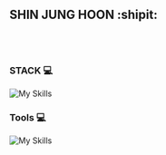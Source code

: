 ## SHIN JUNG HOON :shipit: 

<br></br>

### STACK  💻
![My Skills](https://skillicons.dev/icons?i=idea,androidstudio,docker,java,spring,figma&theme=light)

### Tools 💻
![My Skills](https://skillicons.dev/icons?i=discord,github,notion&theme=light)



